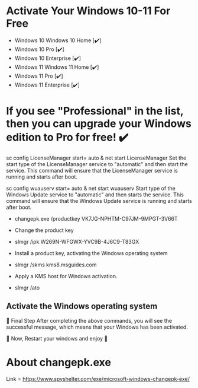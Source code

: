 # Activate Your Windows 10-11 For Free
- Windows 10 Windows 10 Home [✔️]
- Windows 10 Pro [✔️]
- Windows 10 Enterprise [✔️]
- Windows 11 Windows 11 Home [✔️]
- Windows 11 Pro [✔️]
- Windows 11 Enterprise [✔️]
  
<h1>If you see "Professional" in the list, then you can upgrade your Windows edition to Pro for free! ✔️</h1>

sc config LicenseManager start= auto & net start LicenseManager
Set the start type of the LicenseManager service to "automatic" and then start the service. This command will ensure that the LicenseManager service is running and starts after boot.

sc config wuauserv start= auto & net start wuauserv
Start type of the Windows Update service to "automatic" and then starts the service. This command will ensure that the Windows Update service is running and starts after boot.

* changepk.exe /productkey VK7JG-NPHTM-C97JM-9MPGT-3V66T
* Change the product key

* slmgr /ipk W269N-WFGWX-YVC9B-4J6C9-T83GX
* Install a product key, activating the Windows operating system

* slmgr /skms kms8.msguides.com
* Apply a KMS host for Windows activation.

* slmgr /ato
  
<h2> Activate the Windows operating system </h2>

🦠 Final Step
After completing the above commands, you will see the successful message, which means that your Windows has been activated.

🦠 Now, Restart your windows and enjoy 🦠

# About changepk.exe
Link = https://www.spyshelter.com/exe/microsoft-windows-changepk-exe/
